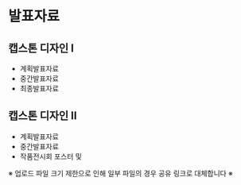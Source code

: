 # 발표자료
## 캡스톤 디자인 I
  - 계획발표자료
  - 중간발표자료
  - 최종발표자료
  
## 캡스톤 디자인 II
  - 계획발표자료
  - 중간발표자료
  - 작품전시회 포스터 및 
  
※ 업로드 파일 크기 제한으로 인해 일부 파일의 경우 공유 링크로 대체합니다 ※
